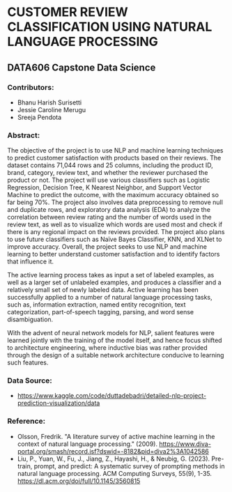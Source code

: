 # CUSTOMER REVIEW CLASSIFICATION USING NATURAL LANGUAGE PROCESSING
## DATA606 Capstone Data Science
### Contributors:
* Bhanu Harish Surisetti
* Jessie Caroline Merugu
* Sreeja Pendota

### Abstract:
The objective of the project is to use NLP and machine learning techniques to predict customer satisfaction with products based on their reviews. The dataset contains 71,044 rows and 25 columns, including the product ID, brand, category, review text, and whether the reviewer purchased the product or not. The project will use various classifiers such as Logistic Regression, Decision Tree, K Nearest Neighbor, and Support Vector Machine to predict the outcome, with the maximum accuracy obtained so far being 70%. The project also involves data preprocessing to remove null and duplicate rows, and exploratory data analysis (EDA) to analyze the correlation between review rating and the number of words used in the review text, as well as to visualize which words are used most and check if there is any regional impact on the reviews provided. The project also plans to use future classifiers such as Naïve Bayes Classifier, KNN, and XLNet to improve accuracy. Overall, the project seeks to use NLP and machine learning to better understand customer satisfaction and to identify factors that influence it.

The active learning process takes as input a set of labeled examples, as well as a larger set of unlabeled examples, and produces a classifier and a relatively small set of newly labeled data. Active learning has been successfully applied to a number of natural language processing tasks, such as, information extraction, named entity recognition, text categorization, part-of-speech tagging, parsing, and word sense disambiguation. 

With the advent of neural network models for NLP, salient features were learned jointly with the training of the model itself, and hence focus shifted to architecture engineering, where inductive bias was rather provided through the design of a suitable network architecture conducive to learning such features.

### Data Source:
* https://www.kaggle.com/code/duttadebadri/detailed-nlp-project-prediction-visualization/data

### Reference:
* Olsson, Fredrik. "A literature survey of active machine learning in the context of natural language processing." (2009).
  https://www.diva-portal.org/smash/record.jsf?dswid=-8182&pid=diva2%3A1042586 
* Liu, P., Yuan, W., Fu, J., Jiang, Z., Hayashi, H., & Neubig, G. (2023). Pre-train, prompt, and predict: A systematic survey of prompting methods in natural language     processing. ACM Computing Surveys, 55(9), 1-35.
  https://dl.acm.org/doi/full/10.1145/3560815
  



